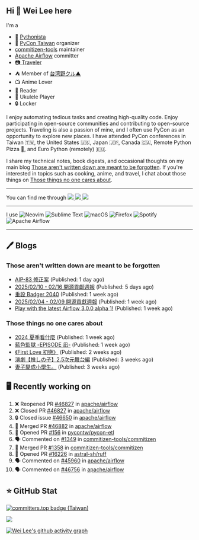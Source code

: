 ## Hi 👋 Wei Lee here

I'm a

* 🐍 [Pythonista](https://pycon-note.wei-lee.me/)
* 🐍 [PyCon Taiwan](https://tw.pycon.org/) organizer
* [commitizen-tools](https://github.com/commitizen-tools) maintainer
* [Apache Airflow](https://github.com/apache/airflow/) committer
* [📷 Traveler](https://travlog.wei-lee.me/)
* ⛺ Member of [台湾野クル▲](https://twitter.com/Taiwannokuru)
* 📺 Anime Lover
* 📖 Reader
* 🎵 Ukulele Player
* 🔒 Locker

I enjoy automating tedious tasks and creating high-quality code. Enjoy participating in open-source communities and contributing to open-source projects. Traveling is also a passion of mine, and I often use PyCon as an opportunity to explore new places. I have attended PyCon conferences in Taiwan 🇹🇼, the United States 🇺🇸, Japan 🇯🇵, Canada 🇨🇦, Remote Python Pizza 🍕, and Euro Python (remotely) 🇪🇺.

I share my technical notes, book digests, and occasional thoughts on my main blog [Those aren't written down are meant to be forgotten](https://blog.wei-lee.me/). If you're interested in topics such as cooking, anime, and travel, I chat about those things on [Those things no one cares about](https://travlog.wei-lee.me/).


---

<p align="left">
You can find me through
  <a href="https://in.linkedin.com/in/clleew" target="blank">
    <img src="https://img.shields.io/badge/LinkedIn-0077B5?style=for-the-badge&logo=linkedin&logoColor=white" />
  </a>
  <a href="https://twitter.com/clleew" target="blank">
    <img src="https://img.shields.io/badge/Twitter-1DA1F2?style=for-the-badge&logo=twitter&logoColor=white" />
  </a>
  <a href="https://github.com/Lee-W/" target="blank">
    <img src="https://img.shields.io/badge/GitHub-100000?style=for-the-badge&logo=github&logoColor=white" />
  </a>
</p>

---

I use ![Neovim](https://img.shields.io/badge/NeoVim-%2357A143.svg?&style=for-the-badge&logo=neovim&logoColor=white) ![Sublime Text](https://img.shields.io/badge/sublime_text-%23575757.svg?style=for-the-badge&logo=sublime-text&logoColor=important) ![macOS](https://img.shields.io/badge/mac%20os-000000?style=for-the-badge&logo=macos&logoColor=F0F0F0) ![Firefox](https://img.shields.io/badge/Firefox-FF7139?style=for-the-badge&logo=Firefox-Browser&logoColor=white) ![Spotify](https://img.shields.io/badge/Spotify-1ED760?style=for-the-badge&logo=spotify&logoColor=white) ![Apache Airflow](https://img.shields.io/badge/Apache%20Airflow-017CEE?style=for-the-badge&logo=Apache%20Airflow&logoColor=white)

---


## 🖊️ Blogs

### Those aren't written down are meant to be forgotten

* [AIP-83 修正案](https://blog.wei-lee.me/posts/tech/2025/02/aip-83-amendment) (Published: 1 day ago)
* [2025/02/10 - 02/16 開源貢獻週報](https://blog.wei-lee.me/posts/tech/2025/02/2025-02-10-02-16-open-source-report) (Published: 5 days ago)
* [重設 Badger 2040](https://blog.wei-lee.me/posts/tech/2025/02/how-to-reset-bader-2024) (Published: 1 week ago)
* [2025/02/04 - 02/09 開源貢獻週報](https://blog.wei-lee.me/posts/tech/2025/02/2025-02-04-02-09-open-source-report) (Published: 1 week ago)
* [Play with the latest Airflow 3.0.0 alpha 1!](https://blog.wei-lee.me/posts/tech/2025/02/airflow-3-0-0-a2) (Published: 1 week ago)

### Those things no one cares about
 
 * [2024 夏季看什麼](https://travlog.wei-lee.me/posts/review/2025/02/what-i-watched-in-2024-summer) (Published: 1 week ago)
 * [藍色監獄 -EPISODE 凪-](https://travlog.wei-lee.me/posts/review/2025/02/blue-lock-episode-nagi) (Published: 1 week ago)
 * [《First Love 初戀》](https://travlog.wei-lee.me/posts/review/2025/02/first-love) (Published: 2 weeks ago)
 * [演劇【推しの子】2.5次元舞台編](https://travlog.wei-lee.me/posts/travel/2025/01/oshinoko-2-5-stage) (Published: 3 weeks ago)
 * [妻子變成小學生。](https://travlog.wei-lee.me/posts/review/2025/01/If-My-Wife-Becomes-an-Elementary-School-Student) (Published: 3 weeks ago)

## 🖥️ Recently working on

1. ❌ Reopened PR [#46827](https://github.com/apache/airflow/pull/46827) in [apache/airflow](https://github.com/apache/airflow)
2. ❌ Closed PR [#46827](https://github.com/apache/airflow/pull/46827) in [apache/airflow](https://github.com/apache/airflow)
3. 🔒 Closed issue [#46650](https://github.com/apache/airflow/issues/46650) in [apache/airflow](https://github.com/apache/airflow)
4. 🎉 Merged PR [#46882](https://github.com/apache/airflow/pull/46882) in [apache/airflow](https://github.com/apache/airflow)
5. 💪 Opened PR [#156](https://github.com/pycontw/pycon-etl/pull/156) in [pycontw/pycon-etl](https://github.com/pycontw/pycon-etl)
6. 🗣 Commented on [#1349](https://github.com/commitizen-tools/commitizen/issues/1349#issuecomment-2665890609) in [commitizen-tools/commitizen](https://github.com/commitizen-tools/commitizen)
7. 🎉 Merged PR [#1358](https://github.com/commitizen-tools/commitizen/pull/1358) in [commitizen-tools/commitizen](https://github.com/commitizen-tools/commitizen)
8. 💪 Opened PR [#16226](https://github.com/astral-sh/ruff/pull/16226) in [astral-sh/ruff](https://github.com/astral-sh/ruff)
9. 🗣 Commented on [#45960](https://github.com/apache/airflow/pull/45960#issuecomment-2665244297) in [apache/airflow](https://github.com/apache/airflow)
10. 🗣 Commented on [#46756](https://github.com/apache/airflow/issues/46756#issuecomment-2664482200) in [apache/airflow](https://github.com/apache/airflow)


## ⭐ GitHub Stat

[![committers.top badge (Taiwan)](https://user-badge.committers.top/taiwan_public/Lee-W.svg)](https://user-badge.committers.top/taiwan_public/Lee-W)

[![](https://github-readme-stats.vercel.app/api?username=Lee-W&show_icons=true&hide_title=true&cache_seconds=86400)](https://github.com/anuraghazra/github-readme-stats)

[![Wei Lee's github activity graph](https://github-readme-activity-graph.vercel.app/graph?username=Lee-W&theme=dracula)](https://github.com/ashutosh00710/github-readme-activity-graph)
